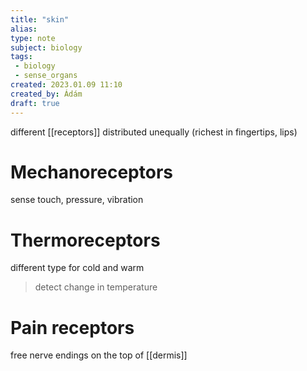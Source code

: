 ```yaml
---
title: "skin"
alias: 
type: note
subject: biology
tags:
 - biology
 - sense_organs
created: 2023.01.09 11:10
created_by: Ádám
draft: true
---
```

different [[receptors]] distributed unequally (richest in fingertips, lips)

# Mechanoreceptors
sense touch, pressure, vibration
# Thermoreceptors
different type for cold and warm
>detect change in temperature

# Pain receptors 
free nerve endings on the top of [[dermis]]
